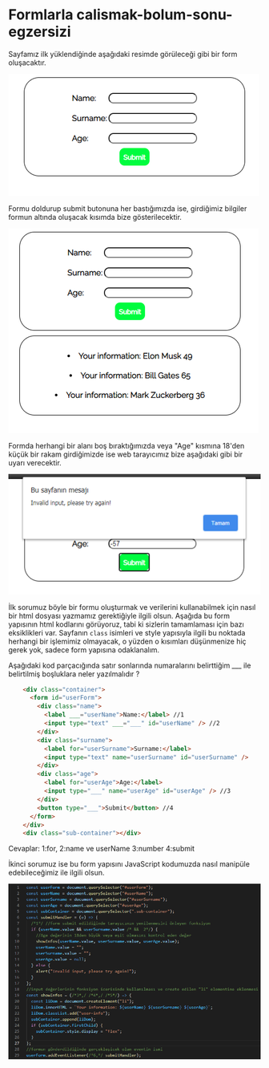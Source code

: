 # Formlarla calismak-bolum-sonu-egzersizi

Sayfamız ilk yüklendiğinde aşağıdaki resimde görüleceği gibi bir form oluşacaktır.

![](figures/forminitial.png)

Formu doldurup submit butonuna her bastığımızda ise, girdiğimiz bilgiler formun altında oluşacak kısımda bize gösterilecektir.

![](figures/formfilled.png)

Formda herhangi bir alanı boş bıraktığımızda veya "Age" kısmına 18'den küçük bir rakam girdiğimizde ise web tarayıcımız bize aşağıdaki gibi bir uyarı verecektir.

![](figures/invalidinput.png)

İlk sorumuz böyle bir formu oluşturmak ve verilerini kullanabilmek için nasıl bir html dosyası yazmamız gerektiğiyle ilgili olsun. Aşağıda bu form yapısının html kodlarını görüyoruz, tabi ki sizlerin tamamlaması için bazı eksiklikleri var. Sayfanın `class` isimleri ve style yapısıyla ilgili bu noktada herhangi bir işlemimiz olmayacak, o yüzden o kısımları düşünmenize hiç gerek yok, sadece form yapısına odaklanalım.

Aşağıdaki kod parçacığında satır sonlarında numaralarını belirttiğim ___ ile belirtilmiş boşluklara neler yazılmalıdır ? 

```html
    <div class="container">
      <form id="userForm">
        <div class="name">
          <label ___="userName">Name:</label> //1
          <input type="text" ___="___" id="userName" /> //2
        </div>
        <div class="surname">
          <label for="userSurname">Surname:</label>
          <input type="text" name="userSurname" id="userSurname" />
        </div>
        <div class="age">
          <label for="userAge">Age:</label>
          <input type="___" name="userAge" id="userAge" /> //3
        </div>
        <button type="___">Submit</button> //4
      </form>
    </div>
    <div class="sub-container"></div>
```
Cevaplar: 1:for, 2:name ve userName 3:number 4:submit

İkinci sorumuz ise bu form yapısını JavaScript kodumuzda nasıl manipüle edebileceğimiz ile ilgili olsun.

![](figures/jscodesnippet.png)

